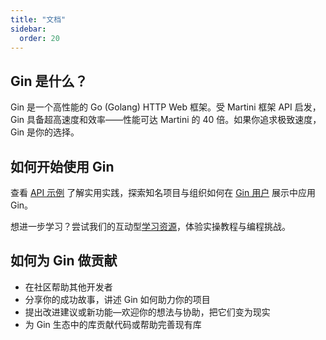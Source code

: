 ```yaml
---
title: "文档"
sidebar:
  order: 20
---
```


## Gin 是什么？

Gin 是一个高性能的 Go (Golang) HTTP Web 框架。受 Martini 框架 API 启发，Gin 具备超高速度和效率——性能可达 Martini 的 40 倍。如果你追求极致速度，Gin 是你的选择。

## 如何开始使用 Gin

查看 [API 示例](https://github.com/gin-gonic/examples) 了解实用实践，探索知名项目与组织如何在 [Gin 用户](./users) 展示中应用 Gin。

想进一步学习？尝试我们的互动型[学习资源](./learning-resources)，体验实操教程与编程挑战。

## 如何为 Gin 做贡献

- 在社区帮助其他开发者
- 分享你的成功故事，讲述 Gin 如何助力你的项目
- 提出改进建议或新功能—欢迎你的想法与协助，把它们变为现实
- 为 Gin 生态中的库贡献代码或帮助完善现有库

